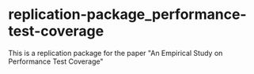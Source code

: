# replication-package_performance-test-coverage
This is a replication package for the paper "An Empirical Study on Performance Test Coverage"
